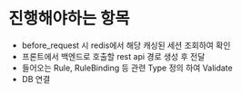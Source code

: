 # 진행해야하는 항목

- before_request 시 redis에서 해당 캐싱된 세션 조회하여 확인
- 프론트에서 백엔드로 호출할 rest api 경로 생성 후 전달
- 들어오는 Rule, RuleBinding 등 관련 Type 정의 하여 Validate 
- DB 연결